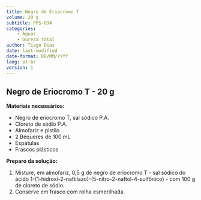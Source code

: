 ```yaml
---
title: Negro de Eriocromo T
volume: 20 g
subtitle: PPS-034
categories:
    - Águas
    - Dureza total
author: Tiago Dias
date: last-modified
date-format: DD/MM/YYYY
lang: pt-br
version: 1
---
```


## Negro de Eriocromo T - 20 g

**Materiais necessários:**

- Negro de eriocromo T, sal sódico P.A.
- Cloreto de sódio P.A.
- Almofariz e pistilo
- 2 Béqueres de 100 mL
- Espátulas
- Frascos plásticos

**Preparo da solução:**

1. Misture, em almofariz, 0,5 g de negro de eriocromo T - sal sódico do ácido 1-(1-hidroxi-2-naftilazo)-(5-nitro-2-naftol-4-sulfônico) - com 100 g de cloreto de sódio.
2. Conserve em frasco com rolha esmerilhada.
